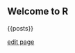 ## Welcome to R

{{posts}}


[edit page](https://github.com/NataliaTyzhinova/nataliatyzhinova.github.io/edit/master/index.md) 
